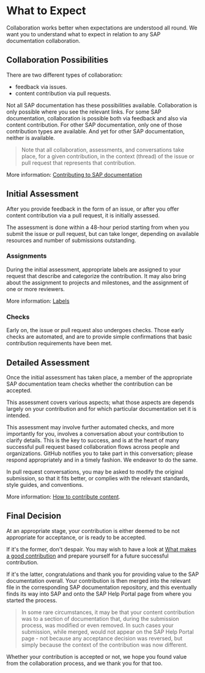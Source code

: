 # What to Expect

Collaboration works better when expectations are understood all round. We want you to understand what to expect in relation to any SAP documentation collaboration.

## Collaboration Possibilities

There are two different types of collaboration:
* feedback via issues.
* content contribution via pull requests.

Not all SAP documentation has these possibilities available. Collaboration is only possible where you see the relevant links. For some SAP documentation, collaboration is possible both via feedback and also via content contribution. For other SAP documentation, only one of those contribution types are available. And yet for other SAP documentation, neither is available.

> Note that all collaboration, assessments, and conversations take place, for a given contribution, in the context (thread) of the issue or pull request that represents that contribution.

More information: [Contributing to SAP documentation](contributing.md)

## Initial Assessment

After you provide feedback in the form of an issue, or after you offer content contribution via a pull request, it is initially assessed.

The assessment is done within a 48-hour period starting from when you submit the issue or pull request, but can take longer, depending on available resources and number of submissions outstanding.

### Assignments

During the initial assessment, appropriate labels are assigned to your request that describe and categorize the contribution. It may also bring about the assignment to projects and milestones, and the assignment of one or more reviewers.

More information: [Labels](github-labels.md)

### Checks

Early on, the issue or pull request also undergoes checks. Those early checks are automated, and are to provide simple confirmations that basic contribution requirements have been met.

## Detailed Assessment

Once the initial assessment has taken place, a member of the appropriate SAP documentation team checks whether the contribution can be accepted.

This assessment covers various aspects; what those aspects are depends largely on your contribution and for which particular documentation set it is intended.

This assessment may involve further automated checks, and more importantly for you, involves a conversation about your contribution to clarify details. This is the key to success, and is at the heart of many successful pull request based collaboration flows across people and organizations. GitHub notifies you to take part in this conversation; please respond appropriately and in a timely fashion. We endeavor to do the same. 

In pull request conversations, you may be asked to modify the original submission, so that it fits better, or complies with the relevant standards, style guides, and conventions. 

More information: [How to contribute content](content-contribution/README.md).

## Final Decision

At an appropriate stage, your contribution is either deemed to be not appropriate for acceptance, or is ready to be accepted.

If it's the former, don't despair. You may wish to have a look at [What makes a good contribution](content-contribution/good-contribution.md) and prepare yourself for a future successful contribution.

If it's the latter, congratulations and thank you for providing value to the SAP documentation overall. Your contribution is then merged into the relevant file in the corresponding SAP documentation repository, and this eventually finds its way into SAP and onto the SAP Help Portal page from where you started the process.

> In some rare circumstances, it may be that your content contribution was to a section of documentation that, during the submission process, was modified or even removed. In such cases your submission, while merged, would not appear on the SAP Help Portal page - not because any acceptance decision was reversed, but simply because the context of the contribution was now different.

Whether your contribution is accepted or not, we hope you found value from the collaboration process, and we thank you for that too.


[github-labels]: https://docs.github.com/en/github/managing-your-work-on-github/managing-labels
